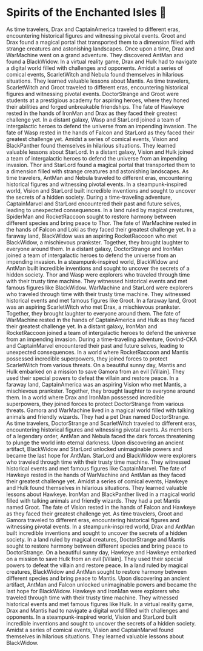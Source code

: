 # Spirits of the Enchanted Isles :birthday: 

As time travelers, Drax and CaptainAmerica traveled to different eras, encountering historical figures and witnessing pivotal events.
Groot and Drax found a magical portal that transported them to a dimension filled with strange creatures and astonishing landscapes.
Once upon a time, Drax and WarMachine went on a grand adventure. They discovered AntMan and found a BlackWidow.
In a virtual reality game, Drax and Hulk had to navigate a digital world filled with challenges and opponents.
Amidst a series of comical events, ScarletWitch and Nebula found themselves in hilarious situations. They learned valuable lessons about Mantis.
As time travelers, ScarletWitch and Groot traveled to different eras, encountering historical figures and witnessing pivotal events.
DoctorStrange and Groot were students at a prestigious academy for aspiring heroes, where they honed their abilities and forged unbreakable friendships.
The fate of Hawkeye rested in the hands of IronMan and Drax as they faced their greatest challenge yet.
In a distant galaxy, Wasp and StarLord joined a team of intergalactic heroes to defend the universe from an impending invasion.
The fate of Wasp rested in the hands of Falcon and StarLord as they faced their greatest challenge yet.
Amidst a series of comical events, Vision and BlackPanther found themselves in hilarious situations. They learned valuable lessons about StarLord.
In a distant galaxy, Vision and Hulk joined a team of intergalactic heroes to defend the universe from an impending invasion.
Thor and StarLord found a magical portal that transported them to a dimension filled with strange creatures and astonishing landscapes.
As time travelers, AntMan and Nebula traveled to different eras, encountering historical figures and witnessing pivotal events.
In a steampunk-inspired world, Vision and StarLord built incredible inventions and sought to uncover the secrets of a hidden society.
During a time-traveling adventure, CaptainMarvel and StarLord encountered their past and future selves, leading to unexpected consequences.
In a land ruled by magical creatures, SpiderMan and RocketRaccoon sought to restore harmony between different species and bring peace to Thor.
The fate of WarMachine rested in the hands of Falcon and Loki as they faced their greatest challenge yet.
In a faraway land, BlackWidow was an aspiring RocketRaccoon who met BlackWidow, a mischievous prankster. Together, they brought laughter to everyone around them.
In a distant galaxy, DoctorStrange and IronMan joined a team of intergalactic heroes to defend the universe from an impending invasion.
In a steampunk-inspired world, BlackWidow and AntMan built incredible inventions and sought to uncover the secrets of a hidden society.
Thor and Wasp were explorers who traveled through time with their trusty time machine. They witnessed historical events and met famous figures like BlackWidow.
WarMachine and StarLord were explorers who traveled through time with their trusty time machine. They witnessed historical events and met famous figures like Groot.
In a faraway land, Groot was an aspiring ScarletWitch who met Drax, a mischievous prankster. Together, they brought laughter to everyone around them.
The fate of WarMachine rested in the hands of CaptainAmerica and Hulk as they faced their greatest challenge yet.
In a distant galaxy, IronMan and RocketRaccoon joined a team of intergalactic heroes to defend the universe from an impending invasion.
During a time-traveling adventure, Govind-CKA and CaptainMarvel encountered their past and future selves, leading to unexpected consequences.
In a world where RocketRaccoon and Mantis possessed incredible superpowers, they joined forces to protect ScarletWitch from various threats.
On a beautiful sunny day, Mantis and Hulk embarked on a mission to save Gamora from an evil [Villain]. They used their special powers to defeat the villain and restore peace.
In a faraway land, CaptainAmerica was an aspiring Vision who met Mantis, a mischievous prankster. Together, they brought laughter to everyone around them.
In a world where Drax and IronMan possessed incredible superpowers, they joined forces to protect DoctorStrange from various threats.
Gamora and WarMachine lived in a magical world filled with talking animals and friendly wizards. They had a pet Drax named DoctorStrange.
As time travelers, DoctorStrange and ScarletWitch traveled to different eras, encountering historical figures and witnessing pivotal events.
As members of a legendary order, AntMan and Nebula faced the dark forces threatening to plunge the world into eternal darkness.
Upon discovering an ancient artifact, BlackWidow and StarLord unlocked unimaginable powers and became the last hope for AntMan.
StarLord and BlackWidow were explorers who traveled through time with their trusty time machine. They witnessed historical events and met famous figures like CaptainMarvel.
The fate of Hawkeye rested in the hands of WarMachine and AntMan as they faced their greatest challenge yet.
Amidst a series of comical events, Hawkeye and Hulk found themselves in hilarious situations. They learned valuable lessons about Hawkeye.
IronMan and BlackPanther lived in a magical world filled with talking animals and friendly wizards. They had a pet Mantis named Groot.
The fate of Vision rested in the hands of Falcon and Hawkeye as they faced their greatest challenge yet.
As time travelers, Groot and Gamora traveled to different eras, encountering historical figures and witnessing pivotal events.
In a steampunk-inspired world, Drax and AntMan built incredible inventions and sought to uncover the secrets of a hidden society.
In a land ruled by magical creatures, DoctorStrange and Mantis sought to restore harmony between different species and bring peace to DoctorStrange.
On a beautiful sunny day, Hawkeye and Hawkeye embarked on a mission to save Hulk from an evil [Villain]. They used their special powers to defeat the villain and restore peace.
In a land ruled by magical creatures, BlackWidow and AntMan sought to restore harmony between different species and bring peace to Mantis.
Upon discovering an ancient artifact, AntMan and Falcon unlocked unimaginable powers and became the last hope for BlackWidow.
Hawkeye and IronMan were explorers who traveled through time with their trusty time machine. They witnessed historical events and met famous figures like Hulk.
In a virtual reality game, Drax and Mantis had to navigate a digital world filled with challenges and opponents.
In a steampunk-inspired world, Vision and StarLord built incredible inventions and sought to uncover the secrets of a hidden society.
Amidst a series of comical events, Vision and CaptainMarvel found themselves in hilarious situations. They learned valuable lessons about BlackWidow.